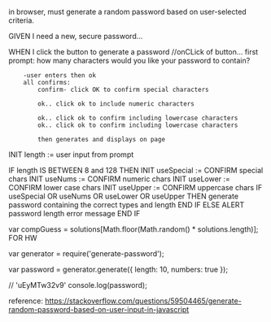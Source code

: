 in browser, must generate a random password based on user-selected criteria. 


GIVEN I need a new, secure password...

WHEN I click the button to generate a password
    //onCLick of button... 
        first prompt: how many characters would you like your password to contain?

        -user enters then ok
        all confirms:
            confirm- click OK to confirm special characters
            
            ok.. click ok to include numeric characters

            ok.. click ok to confirm including lowercase characters 
            ok.. click ok to confirm including lowercase characters 

            then generates and displays on page





INIT length := user input from prompt

IF length IS BETWEEN 8 and 128
  THEN
    INIT useSpecial := CONFIRM special chars
    INIT useNums := CONFIRM numeric chars
    INIT useLower := CONFIRM lower case chars
    INIT useUpper := CONFIRM uppercase chars
  IF useSpecial OR useNums OR useLower OR useUpper
  THEN
    generate password containing the correct types and length
  END IF
ELSE
  ALERT password length error message
END IF

var compGuess = solutions[Math.floor(Math.random() * solutions.length)];   FOR HW


var generator = require('generate-password');

var password = generator.generate({
    length: 10,
    numbers: true
});

// 'uEyMTw32v9'
console.log(password);

reference: https://stackoverflow.com/questions/59504465/generate-random-password-based-on-user-input-in-javascript